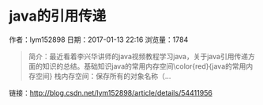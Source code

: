 # java的引用传递
作者：lym152898
日期：2017-01-13 22:16
浏览量：1784
> 简介：最近看着李兴华讲师的java视频教程学习java，关于java引用传递方面的知识的总结。基础知识java的常用内存空间\color{red}{java的常用内存空间}
栈内存空间：保存所有的对象名称（...

 链接：http://blog.csdn.net/lym152898/article/details/54411956
